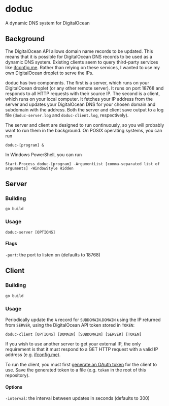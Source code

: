 doduc
=====

A dynamic DNS system for DigitalOcean

Background
----------

The DigitalOcean API allows domain name records to be updated. This means that
it is possible for DigitalOcean DNS records to be used as a dynamic DNS system.
Existing clients seem to query third-party services like
[ifconfig.me](http://ifconfig.me/ip). Rather than relying on these services, I
wanted to use my own DigitalOcean droplet to serve the IPs.

doduc has two components. The first is a server, which runs on your DigitalOcean
droplet (or any other remote server). It runs on port 18768 and responds to all
HTTP requests with their source IP. The second is a client, which runs on your
local computer. It fetches your IP address from the server and updates your
DigitalOcean DNS for your chosen domain and subdomain with the address. Both the
server and client save output to a log file (`doduc-server.log` and
`doduc-client.log`, respectively).

The server and client are designed to run continuously, so you will probably
want to run them in the background. On POSIX operating systems, you can run

    doduc-[program] &

In Windows PowerShell, you can run

    Start-Process doduc-[program] -ArgumentList [comma-separated list of arguments] -WindowStyle Hidden

Server
------

### Building

    go build

### Usage

    doduc-server [OPTIONS]

#### Flags

`-port`: the port to listen on (defaults to 18768)

Client
------

### Building

    go build

### Usage

Periodically update the `A` record for `SUBDOMAIN`.`DOMAIN` using the IP
returned from `SERVER`, using the DigitalOcean API token stored in `TOKEN`:

    doduc-client [OPTIONS] [DOMAIN] [SUBDOMAIN] [SERVER] [TOKEN]

If you wish to use another server to get your external IP, the only requirement
is that it must respond to a GET HTTP request with a valid IP address (e.g.
[ifconfig.me](ifconfig.me/ip)).

To run the client, you must first
[generate an OAuth token](https://cloud.digitalocean.com/settings/tokens/new)
for the client to use. Save the generated token to a file (e.g. `token` in the
root of this repository).

#### Options

`-interval`: the interval between updates in seconds (defaults to 300)
